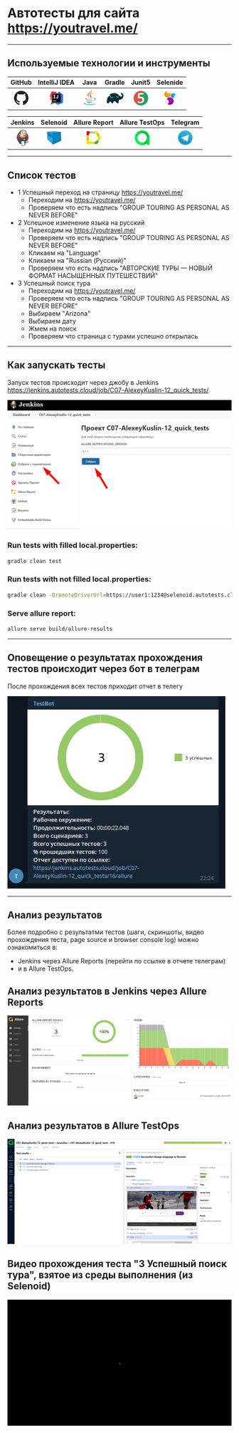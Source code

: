 # Автотесты для сайта https://youtravel.me/
___
## Используемые технологии и инструменты
| GitHub | IntelliJ IDEA | Java | Gradle | Junit5 | Selenide |
|:------:|:----:|:----:|:------:|:------:|:--------:|
| <img src="images/GitHub.svg" width="40" height="40"> | <img src="images/IDEA.svg" width="40" height="40"> | <img src="images/JAVA.svg" width="40" height="40"> | <img src="images/Gradle.svg" width="40" height="40"> | <img src="images/Junit5.svg" width="40" height="40"> | <img src="images/Selenide.svg" width="40" height="40"> |

| Jenkins | Selenoid | Allure Report | Allure TestOps | Telegram |
|:--------:|:-------------:|:---------:|:-------:|:--------:|
| <img src="images/Jenkins.svg" width="40" height="40"> | <img src="images/Selenoid.svg" width="40" height="40"> | <img src="images/Allure Report.svg" width="40" height="40"> | <img src="images/Allure TestOps.svg" width="40" height="40"> | <img src="images/Telegram.svg" width="40" height="40"> |
___

## Список тестов
* 1 Успешный переход на страницу https://youtravel.me/
  * Переходим на https://youtravel.me/
  * Проверяем что есть надпись "GROUP TOURING AS PERSONAL AS NEVER BEFORE"  
* 2 Успешное изменение языка на русский
  * Переходим на https://youtravel.me/
  * Проверяем что есть надпись "GROUP TOURING AS PERSONAL AS NEVER BEFORE"
  * Кликаем на "Language"
  * Кликаем на "Russian (Русский)"  
  * Проверяем что есть надпись "АВТОРСКИЕ ТУРЫ — НОВЫЙ ФОРМАТ НАСЫЩЕННЫХ ПУТЕШЕСТВИЙ"  
* 3 Успешный поиск тура
  * Переходим на https://youtravel.me/
  * Проверяем что есть надпись "GROUP TOURING AS PERSONAL AS NEVER BEFORE"
  * Выбираем "Arizona"
  * Выбираем дату
  * Жмем на поиск
  * Проверяем что страница с турами успешно открылась

---

## Как запускать тесты

Запуск тестов происходит через джобу в Jenkins
https://jenkins.autotests.cloud/job/C07-AlexeyKuslin-12_quick_tests/

![alt "бот в телеграмме"](./images/Jenkins.png "бот в телеграмме")


### Run tests with filled local.properties:

```bash
gradle clean test
```

### Run tests with not filled local.properties:

```bash
gradle clean -DremoteDriverUrl=https://user1:1234@selenoid.autotests.cloud/wd/hub/ -DvideoStorage=https://selenoid.autotests.cloud/video/ -Dthreads=1 test
```

### Serve allure report:

```bash
allure serve build/allure-results
```

---

## Оповещение о результатах прохождения тестов происходит через бот в телеграм

После прохождения всех тестов приходит отчет в телегу

![alt "бот в телеграмме"](./images/telegram.png "бот в телеграмме")

---

## Анализ результатов

Более подробно с результатми тестов (шаги, скриншоты, видео прохождения теста, page source и browser console log) можно ознакомиться в:
* Jenkins через Allure Reports 
(перейти по ссылке в отчете телеграм)
* и в Allure TestOps.

## Анализ результатов в Jenkins через Allure Reports
![alt "Allure Reports"](./images/Allure.png "Allure Reports")
## Анализ результатов в Allure TestOps

![alt "Allure TestOps"](./images/AllureTestOps.png "Allure TestOps")

## Видео прохождения теста "3 Успешный поиск тура", взятое из среды выполнения (из Selenoid)

![alt "Video from Selenoid"](./images/selenoid.gif "Video from Selenoid")